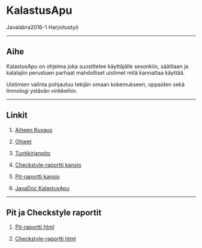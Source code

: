 # KalastusApu
Javalabra2016-1 Harjoitustyö

-----------------------------

## Aihe
KalastusApu on ohjelma joka suosittelee käyttäjälle sesonkiin, säätilaan ja kalalajiin perustuen parhaat mahdolliset uistimet mitä kannattaa käyttää.

Uistimien valinta pohjautuu tekijän omaan kokemukseen, oppaiden sekä limnologi ystävän vinkkeihin.

------------------------------------------------

## Linkit

1. [Aiheen Kuvaus](https://github.com/mikkovalla/KalastusApu/blob/master/dokumentaatio/aiheenKuvausJaRakenne.md)

2. [Ohjeet](https://github.com/mikkovalla/KalastusApu/blob/master/dokumentaatio/k%C3%A4ytt%C3%B6ohjeet.md)

3. [Tuntikirjanpito](https://github.com/mikkovalla/KalastusApu/blob/master/dokumentaatio/tuntikirjanpito.md)

4. [Checkstyle-raportti kansio](https://github.com/mikkovalla/KalastusApu/tree/master/dokumentaatio/checkstyle-raportti/site)

5. [Pit-raportti kansio](https://github.com/mikkovalla/KalastusApu/tree/master/dokumentaatio/pit-raportti/201610152039)

6. [JavaDoc KalastusApu](https://htmlpreview.github.io/?https://github.com/mikkovalla/KalastusApu/blob/master/dokumentaatio/JavaDoc_KalastusApu/index.html)

----------------------------------------------------------------
## Pit ja Checkstyle raportit

1. [Pit-raportti html](https://htmlpreview.github.io/?https://github.com/mikkovalla/KalastusApu/blob/master/dokumentaatio/pit-raportti/201610232303/index.html)

2. [Checkstyle-raportti html](https://htmlpreview.github.io/?https://github.com/mikkovalla/KalastusApu/blob/master/dokumentaatio/checkstyle-raportti/site/checkstyle.html)
